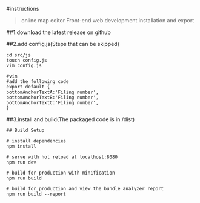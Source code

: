 #instructions

> online map editor Front-end web development installation and export

##1.download the latest release on github

##2.add config.js(Steps that can be skipped)
```
cd src/js
touch config.js
vim config.js

#vim
#add the following code
export default {
bottomAnchorTextA:'Filing number',
bottomAnchorTextB:'Filing number',
bottomAnchorTextC:'Filing number',
}

```
##3.install and build(The packaged code is in /dist)
```
## Build Setup

# install dependencies
npm install

# serve with hot reload at localhost:8080
npm run dev

# build for production with minification
npm run build

# build for production and view the bundle analyzer report
npm run build --report
```
